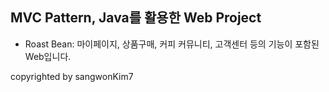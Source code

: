 ## MVC Pattern, Java를 활용한 Web Project

- Roast Bean: 마이페이지, 상품구매, 커피 커뮤니티, 고객센터 등의 기능이 포함된 Web입니다.

copyrighted by sangwonKim7

